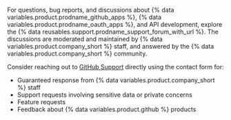 For questions, bug reports, and discussions about {% data variables.product.prodname_github_apps %}, {% data variables.product.prodname_oauth_apps %}, and API development, explore the {% data reusables.support.prodname_support_forum_with_url %}. The discussions are moderated and maintained by {% data variables.product.company_short %} staff, and answered by the {% data variables.product.company_short %} community.

Consider reaching out to [GitHub Support](https://support.github.com/) directly using the contact form for:
* Guaranteed response from {% data variables.product.company_short %} staff
* Support requests involving sensitive data or private concerns
* Feature requests
* Feedback about {% data variables.product.github %} products
